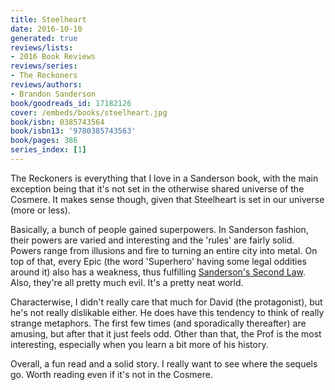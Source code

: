 ```yaml
---
title: Steelheart
date: 2016-10-10
generated: true
reviews/lists:
- 2016 Book Reviews
reviews/series:
- The Reckoners
reviews/authors:
- Brandon Sanderson
book/goodreads_id: 17182126
cover: /embeds/books/steelheart.jpg
book/isbn: 0385743564
book/isbn13: '9780385743563'
book/pages: 386
series_index: [1]
---
```

The Reckoners is everything that I love in a Sanderson book, with the main exception being that it's not set in the otherwise shared universe of the Cosmere. It makes sense though, given that Steelheart is set in our universe (more or less).  

Basically, a bunch of people gained superpowers. In Sanderson fashion, their powers are varied and interesting and the 'rules' are fairly solid. Powers range from illusions and fire to turning an entire city into metal. On top of that, every Epic (the word 'Superhero' having some legal oddities around it) also has a weakness, thus fulfilling [Sanderson's Second Law](http://coppermind.net/wiki/Sanderson%27s_Laws_of_Magic). Also, they're all pretty much evil. It's a pretty neat world.  

<!--more-->

Characterwise, I didn't really care that much for David (the protagonist), but he's not really dislikable either. He does have this tendency to think of really strange metaphors. The first few times (and sporadically thereafter) are amusing, but after that it just feels odd. Other than that, the Prof is the most interesting, especially when you learn a bit more of his history.  

Overall, a fun read and a solid story. I really want to see where the sequels go. Worth reading even if it's not in the Cosmere.
